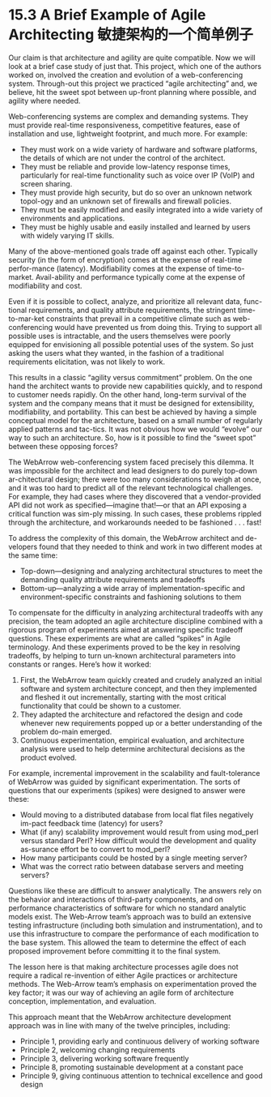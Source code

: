15.3 A Brief Example of Agile Architecting 敏捷架构的一个简单例子
===

Our claim is that architecture and agility are quite compatible. Now we will look at a brief case study of just that. This project, which one of the authors worked on, involved the creation and evolution of a web-conferencing system. Through-out this project we practiced “agile architecting” and, we believe, hit the sweet spot between up-front planning where possible, and agility where needed.

Web-conferencing systems are complex and demanding systems. They must provide real-time responsiveness, competitive features, ease of installation and use, lightweight footprint, and much more. For example:
* They must work on a wide variety of hardware and software platforms, the details of which are not under the control of the architect.
* They must be reliable and provide low-latency response times, particularly for real-time functionality such as voice over IP (VoIP) and screen sharing.
* They must provide high security, but do so over an unknown network topol-ogy and an unknown set of firewalls and firewall policies.
* They must be easily modified and easily integrated into a wide variety of environments and applications.
* They must be highly usable and easily installed and learned by users with widely varying IT skills.

Many of the above-mentioned goals trade off against each other. Typically security (in the form of encryption) comes at the expense of real-time perfor-mance (latency). Modifiability comes at the expense of time-to-market. Avail-ability and performance typically come at the expense of modifiability and cost.

Even if it is possible to collect, analyze, and prioritize all relevant data, func-tional requirements, and quality attribute requirements, the stringent time-to-mar-ket constraints that prevail in a competitive climate such as web-conferencing would have prevented us from doing this. Trying to support all possible uses is intractable, and the users themselves were poorly equipped for envisioning all possible potential uses of the system. So just asking the users what they wanted, in the fashion of a traditional requirements elicitation, was not likely to work.

This results in a classic “agility versus commitment” problem. On the one hand the architect wants to provide new capabilities quickly, and to respond to customer needs rapidly. On the other hand, long-term survival of the system and the company means that it must be designed for extensibility, modifiability, and portability. This can best be achieved by having a simple conceptual model for the architecture, based on a small number of regularly applied patterns and tac-tics. It was not obvious how we would “evolve” our way to such an architecture. So, how is it possible to find the “sweet spot” between these opposing forces?

The WebArrow web-conferencing system faced precisely this dilemma. It was impossible for the architect and lead designers to do purely top-down ar-chitectural design; there were too many considerations to weigh at once, and it was too hard to predict all of the relevant technological challenges. For example, they had cases where they discovered that a vendor-provided API did not work as specified—imagine that!—or that an API exposing a critical function was sim-ply missing. In such cases, these problems rippled through the architecture, and workarounds needed to be fashioned . . . fast!

To address the complexity of this domain, the WebArrow architect and de-velopers found that they needed to think and work in two different modes at the same time:
* Top-down—designing and analyzing architectural structures to meet the demanding quality attribute requirements and tradeoffs
* Bottom-up—analyzing a wide array of implementation-specific and environment-specific constraints and fashioning solutions to them

To compensate for the difficulty in analyzing architectural tradeoffs with any precision, the team adopted an agile architecture discipline combined with a rigorous program of experiments aimed at answering specific tradeoff questions. These experiments are what are called “spikes” in Agile terminology. And these experiments proved to be the key in resolving tradeoffs, by helping to turn un-known architectural parameters into constants or ranges. Here’s how it worked:
1. First, the WebArrow team quickly created and crudely analyzed an initial software and system architecture concept, and then they implemented and fleshed it out incrementally, starting with the most critical functionality that could be shown to a customer.
2. They adapted the architecture and refactored the design and code whenever new requirements popped up or a better understanding of the problem do-main emerged.
3. Continuous experimentation, empirical evaluation, and architecture analysis were used to help determine architectural decisions as the product evolved.

For example, incremental improvement in the scalability and fault-tolerance of WebArrow was guided by significant experimentation. The sorts of questions that our experiments (spikes) were designed to answer were these:
* Would moving to a distributed database from local flat files negatively im-pact feedback time (latency) for users?
* What (if any) scalability improvement would result from using mod_perl versus standard Perl? How difficult would the development and quality as-surance effort be to convert to mod_perl?
* How many participants could be hosted by a single meeting server?
* What was the correct ratio between database servers and meeting servers?

Questions like these are difficult to answer analytically. The answers rely on the behavior and interactions of third-party components, and on performance characteristics of software for which no standard analytic models exist. The Web-Arrow team’s approach was to build an extensive testing infrastructure (including both simulation and instrumentation), and to use this infrastructure to compare the performance of each modification to the base system. This allowed the team to determine the effect of each proposed improvement before committing it to the final system.

The lesson here is that making architecture processes agile does not require a radical re-invention of either Agile practices or architecture methods. The Web-Arrow team’s emphasis on experimentation proved the key factor; it was our way of achieving an agile form of architecture conception, implementation, and evaluation.

This approach meant that the WebArrow architecture development approach was in line with many of the twelve principles, including:
* Principle 1, providing early and continuous delivery of working software
* Principle 2, welcoming changing requirements
* Principle 3, delivering working software frequently
* Principle 8, promoting sustainable development at a constant pace
* Principle 9, giving continuous attention to technical excellence and good design
